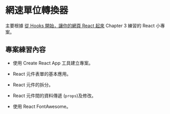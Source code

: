 # 網速單位轉換器

主要根據 [從 Hooks 開始，讓你的網頁 React 起來](https://pjchender.dev/react-bootcamp/) Chapter 3 練習的 React 小專案。

## 專案練習內容

- 使用 Create React App 工具建立專案。

- React 元件表單的基本應用。

- React 元件的拆分。

- React 元件間的資料傳遞 (`props`)及修改。

- 使用 React FontAwesome。
